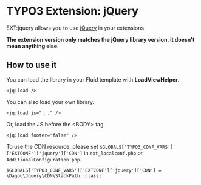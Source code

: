 # TYPO3 Extension: jQuery

EXT:jquery allows you to use [jQuery](https://jquery.com/) in your extensions.

**The extension version only matches the jQuery library version, it doesn't mean anything else.**

## How to use it
You can load the library in your Fluid template with **LoadViewHelper**.

	<jq:load />

You can also load your own library.

    <jq:load js="..." />
    
Or, load the JS before the &lt;BODY&gt; tag.

    <jq:load footer="false" />
    
To use the CDN resource, please set `$GLOBALS['TYPO3_CONF_VARS']['EXTCONF']['jquery']['CDN']` in `ext_localconf.php` or `AdditionalConfiguration.php`.

    $GLOBALS['TYPO3_CONF_VARS']['EXTCONF']['jquery']['CDN'] = \Dagou\Jquery\CDN\StackPath::class;